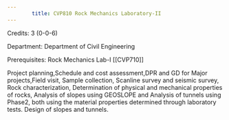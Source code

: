 ```yaml
---
        title: CVP810 Rock Mechanics Laboratory-II
---
```

Credits: 3 (0-0-6)

Department: Department of Civil Engineering

Prerequisites: Rock Mechanics Lab-I [[CVP710]]

Project planning,Schedule and cost assessment,DPR and GD for Major projects,Field visit, Sample collection, Scanline survey and seismic survey, Rock characterization, Determination of physical and mechanical properties of rocks, Analysis of slopes using GEOSLOPE and Analysis of tunnels using Phase2, both using the material properties determined through laboratory tests. Design of slopes and tunnels.